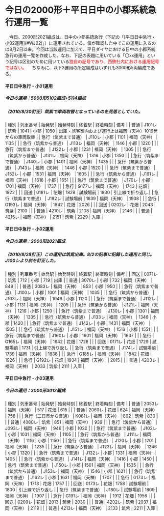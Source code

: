 # 今日の2000形＋平日日中の小郡系統急行運用一覧

<div class="section">　今日、2000形2021編成は、日中の小郡系統急行（下記の「[平日日中急行・小02運用](#WJ02)」）に運用されている。僕が確認した中でこの運用に入るのは8月2日以来。今回は当該運用に加えて、平日ダイヤにおける日中の小郡系統急行の運用一覧を作成した。なお、下記の表題に用いている「〇xx運用」という記号は区別のために用いている<span style="color:#FF0000;" id="caution">独自の記号であり、西鉄社内における運用記号ではない。</span> 　ちなみに、以下3運用の所定編成はいずれも3000形5両編成である。

#### <a name="WJ01">平日日中急行・小01運用</a>

##### 今日の運用：5000形5102編成+5114編成

##### （2010/8/30訂正）筑紫で車両取替となっているのを見落としていた。

| 種別 | 列車番号 | 始発駅 | 始発時刻 | 終着駅 | 終着時刻 | 備考 |
| 普通 | J101レ | 筑紫 | 1041 | 小郡 | 1050 | 出庫・旅客案内および運行上は福岡（天神）1016発からの車両取替 |
| 急行（筑紫まで普通） | J110レ | 小郡 | 1101 | 福岡（天神） | 1135 |  |
| 急行（筑紫から普通） | J113レ | 福岡（天神） | 1146 | 小郡 | 1220 |  |
| 急行（筑紫まで普通） | J122レ | 小郡 | 1231 | 福岡（天神） | 1305 |  |
| 急行（筑紫から普通） | J131レ | 福岡（天神） | 1316 | 小郡 | 1350 |  |
| 急行（筑紫まで普通） | J140レ | 小郡 | 1401 | 福岡（天神） | 1435 |  |
| 急行（筑紫から普通） | J143レ | 福岡（天神） | 1446 | 小郡 | 1520 |  |
| 急行（筑紫まで普通） | J152レ | 小郡 | 1531 | 福岡（天神） | 1605 |  |
| 急行（筑紫から普通） | J161レ | 福岡（天神） | 1616 | 小郡 | 1651 |  |
| 急行（筑紫まで普通） | J170レ | 小郡 | 1701 | 福岡（天神） | 1737 |  |
| 急行 | G177レ | 福岡（天神） | 1743 | 花畑 | 1822 |  |
| 回送 | 0181レ | 花畑 | 1828 | 試験場前 | 1830 | 引上線で折り返し |
| 急行（筑紫まで普通） | J182レ | 試験場前 | 1839 | 福岡（天神） | 1938 |  |
| 急行 | G193レ | 福岡（天神） | 1942 | 花畑 | 2026 |  |
| 回送 | 0202レ | 花畑 | 2043 | 筑紫 | 2100 |  |
| 普通 | 4210レ | 筑紫 | 2108 | 福岡（天神） | 2146 |  |
| 普通 | 4215レ | 福岡（天神） | 2151 | 筑紫 | 2229 | 入庫 |

#### <a name="WJ02">平日日中急行・小02運用</a>

##### 今日の運用：2000形2021編成

##### （2010/8/28訂正）この運用は筑紫出庫。8/2の記事に記録した運用と同じ。J100レより前を訂正した。

| 種別 | 列車番号 | 始発駅 | 始発時刻 | 終着駅 | 終着時刻 | 備考 |
| 回送 | 0071レ | 筑紫 | 712 | 小郡 | 719 | 出庫 |
| 普通 | 3070レ | 小郡 | 732 | 福岡（天神） | 849 |  |
| 普通 | 3083レ | 福岡（天神） | 853 | 小郡 | 950 |  |
| 急行（筑紫まで普通） | J100レ | 小郡 | 1001 | 福岡（天神） | 1035 |  |
| 急行（筑紫から普通） | J103レ | 福岡（天神） | 1046 | 小郡 | 1120 |  |
| 急行（筑紫まで普通） | J112レ | 小郡 | 1131 | 福岡（天神） | 1205 |  |
| 急行（筑紫から普通） | J121レ | 福岡（天神） | 1216 | 小郡 | 1250 |  |
| 急行（筑紫まで普通） | J130レ | 小郡 | 1301 | 福岡（天神） | 1335 |  |
| 急行（筑紫から普通） | J133レ | 福岡（天神） | 1346 | 小郡 | 1420 |  |
| 急行（筑紫まで普通） | J142レ | 小郡 | 1431 | 福岡（天神） | 1505 |  |
| 急行（筑紫から普通） | J151レ | 福岡（天神） | 1516 | 小郡 | 1551 |  |
| 急行（筑紫まで普通） | J160レ | 小郡 | 1601 | 福岡（天神） | 1637 |  |
| 急行 | G165レ | 福岡（天神） | 1642 | 花畑 | 1728 |  |
| 回送 | 0171レ | 花畑 | 1729 | 試験場前 | 1731 | 引上線で折り返し |
| 急行（筑紫まで普通） | J174レ | 試験場前 | 1739 | 福岡（天神） | 1838 |  |
| 急行 | G185レ | 福岡（天神） | 1842 | 花畑 | 1926 |  |
| 急行 | G192レ | 花畑 | 1934 | 福岡（天神） | 2015 |  |
| 普通 | 4203レ | 福岡（天神） | 2033 | 筑紫 | 2111 | 入庫 |

#### <a name="WJ03">平日日中急行・小03運用</a>

##### 今日の運用：3000形3012編成

| 種別 | 列車番号 | 始発駅 | 始発時刻 | 終着駅 | 終着時刻 | 備考 |
| 普通 | 2053レ | 福岡（天神） | 517 | 花畑 | 615 |  |
| 普通 | 2060レ | 花畑 | 624 | 福岡（天神） | 758 |  |
| 急行（二日市から普通） | K081レ | 福岡（天神） | 802 | 筑紫 | 830 |  |
| 普通 | 4080レ | 筑紫 | 851 | 福岡（天神） | 939 |  |
| 急行（筑紫から普通） | J093レ | 福岡（天神） | 946 | 小郡 | 1020 |  |
| 急行（筑紫まで普通） | J102レ | 小郡 | 1031 | 福岡（天神） | 1105 |  |
| 急行（筑紫から普通） | J111レ | 福岡（天神） | 1116 | 小郡 | 1150 |  |
| 急行（筑紫まで普通） | J120レ | 小郡 | 1201 | 福岡（天神） | 1235 |  |
| 急行（筑紫から普通） | J123レ | 福岡（天神） | 1246 | 小郡 | 1320 |  |
| 急行（筑紫まで普通） | J132レ | 小郡 | 1331 | 福岡（天神） | 1405 |  |
| 急行（筑紫から普通） | J141レ | 福岡（天神） | 1416 | 小郡 | 1450 |  |
| 急行（筑紫まで普通） | J150レ | 小郡 | 1501 | 福岡（天神） | 1535 |  |
| 急行（筑紫から普通） | J153レ | 福岡（天神） | 1546 | 小郡 | 1621 |  |
| 急行（筑紫まで普通） | J162レ | 小郡 | 1631 | 福岡（天神） | 1707 |  |
| 急行 | G173レ | 福岡（天神） | 1713 | 花畑 | 1757 |  |
| 回送 | 0173レ | 花畑 | 1758 | 試験場前 | 1800 | 引上線で折り返し |
| 急行（筑紫まで普通） | J180レ | 試験場前 | 1809 | 福岡（天神） | 1907 |  |
| 急行 | G191レ | 福岡（天神） | 1912 | 花畑 | 1956 |  |
| 回送 | 0200レ | 花畑 | 2013 | 筑紫 | 2030 |  |
| 普通 | 4202レ | 筑紫 | 2037 | 福岡（天神） | 2119 |  |
| 普通 | 4213レ | 福岡（天神） | 2133 | 筑紫 | 2211 | 入庫 |

</div>